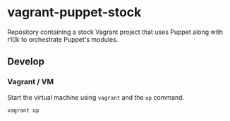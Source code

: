 # vagrant-puppet-stock

Repository containing a stock Vagrant project that uses Puppet along with r10k
to orchestrate Puppet's modules.

## Develop

### Vagrant / VM
Start the virtual machine using `vagrant` and the `up` command.

```
vagrant up
```
